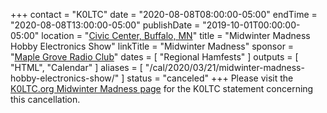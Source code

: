 +++
contact = "K0LTC"
date = "2020-08-08T08:00:00-05:00"
endTime = "2020-08-08T13:00:00-05:00"
publishDate = "2019-10-01T00:00:00-05:00"
location = "[Civic Center, Buffalo, MN](https://goo.gl/maps/GLUHMTQW1ftjLPsH9)"
title = "Midwinter Madness Hobby Electronics Show"
linkTitle = "Midwinter Madness"
sponsor = "[Maple Grove Radio Club](http://k0ltc.org)"
dates = [ "Regional Hamfests" ]
outputs = [ "HTML", "Calendar" ]
aliases = [ "/cal/2020/03/21/midwinter-madness-hobby-electronics-show/" ]
status = "canceled"
+++
Please visit the
[K0LTC.org Midwinter Madness page](https://k0ltc.org/midwinter-madness/) for
the K0LTC statement concerning this cancellation.
